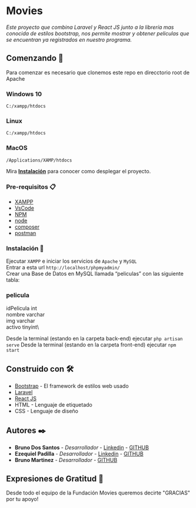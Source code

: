 # Movies

_Este proyecto que combina Laravel y React JS junto a la librería mas conocida de estilos bootstrap, nos permite mostrar y obtener peliculas que se encuentran ya registrados en nuestro programa._

## Comenzando 🚀

Para comenzar es necesario que clonemos este repo en direcctorio root de Apache
### Windows 10
`C:/xampp/htdocs`
### Linux
`C:/xampp/htdocs`
### MacOS
`/Applications/XAMP/htdocs`

Mira **[Instalación](https://github.com/bruno-dossantos/tarea2/blob/README/README.md#instalación-)** para conocer como desplegar el proyecto.


### Pre-requisitos 📋

* [XAMPP](https://www.apachefriends.org/es/index.html)
* [VsCode](https://code.visualstudio.com)
* [NPM](https://docs.npmjs.com/downloading-and-installing-node-js-and-npm)
* [node](https://nodejs.org/es/download/)
* [composer](https://getcomposer.org/)
* [postman](https://www.postman.com/downloads/)
### Instalación 🔧

Ejecutar `XAMPP` e iniciar los servicios de `Apache` y `MySQL`\
Entrar a esta url `http://localhost/phpmyadmin/`\
Crear una Base de Datos en MySQL llamada “peliculas” con las siguiente tabla:

### pelicula
  idPelicula int\
  nombre varchar\
  img varchar\
  activo tinyint\


Desde la terminal (estando en la carpeta back-end) ejecutar `php artisan serve`
Desde la terminal (estando en la carpeta front-end) ejecutar `npm start`


## Construido con 🛠️

* [Bootstrap](https://getbootstrap.com) - El framework de estilos web usado
* [Laravel](https://laravel.com/)
* [React JS](https://es.reactjs.org/)
* HTML - Lenguaje de etiquetado
* CSS - Lenguaje de diseño

## Autores ✒️

* **Bruno Dos Santos** - *Desarrollador* - [Linkedin](https://www.linkedin.com/in/bruno-dossantos) - [GITHUB](https://github.com/bruno-dossantos)
* **Ezequiel Padilla** - *Desarrollador* - [Linkedin](https://www.linkedin.com/in/ezequiel-padilla-46804a193/) - [GITHUB](https://github.com/Ezequiel-Padilla)
* **Bruno Martinez** - *Desarrollador* - [GITHUB](https://github.com/BrunoMartinez17)

## Expresiones de Gratitud 🎁

Desde todo el equipo de la Fundación Movies queremos decirte "GRACIAS" por tu apoyo!
